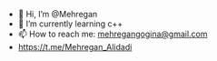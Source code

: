 - 👋 Hi, I’m @Mehregan
- 🌱 I’m currently learning c++
- 📫 How to reach me: mehregangogina@gmail.com
- https://t.me/Mehregan_Alidadi
<!--- 👀 I’m interested in Machine Learning --->

<!--- 💞️ I’m looking to collaborate on NOTHING!--->

<!---
Mehregan-Gogina/Mehregan-Gogina is a ✨ special ✨ repository because its `README.md` (this file) appears on your GitHub profile.
You can click the Preview link to take a look at your changes.
--->

